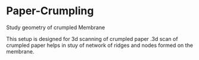Paper-Crumpling
===============

Study geometry of crumpled Membrane

This setup is designed for 3d scanning of crumpled paper .3d scan of crumpled paper helps in stuy of network of ridges and nodes formed on the membrane.

